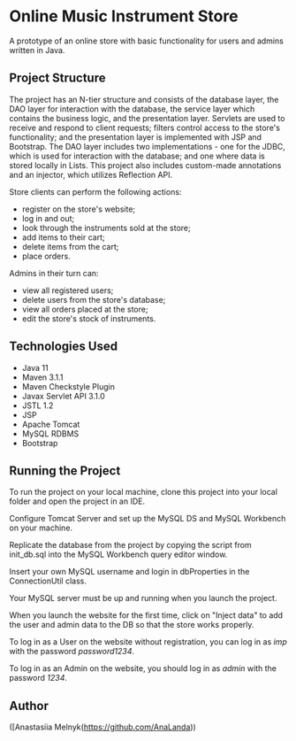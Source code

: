 # Online Music Instrument Store

A prototype of an online store with basic functionality for users and admins written in Java. 

## Project Structure
The project has an N-tier structure and consists of the database layer, the DAO layer for interaction with the database, the service layer which contains the business logic, and the presentation layer.
Servlets are used to receive and respond to client requests; filters control access to the store's functionality; and the presentation layer is implemented with JSP and Bootstrap. The DAO layer includes two implementations - one for the JDBC, which is used for interaction with the database; and one where data is stored locally in Lists. 
This project also includes custom-made annotations and an injector, which utilizes Reflection API. 

Store clients can perform the following actions:
 - register on the store's website;
 - log in and out;
 - look through the instruments sold at the store;
 - add items to their cart;
 - delete items from the cart;
 - place orders. 

Admins in their turn can: 
 - view all registered users;
 - delete users from the store's database;
 - view all orders placed at the store; 
 - edit the store's stock of instruments.
 
## Technologies Used

 - Java 11
 - Maven 3.1.1
 - Maven Checkstyle Plugin
 - Javax Servlet API 3.1.0
 - JSTL 1.2
 - JSP
 - Apache Tomcat
 - MySQL RDBMS
 - Bootstrap

## Running the Project

To run the project on your local machine, clone this project into your local folder and open the project in an IDE. 

Configure Tomcat Server and set up the MySQL DS and MySQL Workbench on your machine. 

Replicate the database from the project by copying the script from init_db.sql into the MySQL Workbench query editor window. 

Insert your own MySQL username and login in dbProperties in the ConnectionUtil class. 

Your MySQL server must be up and running when you launch the project.

When you launch the website for the first time, click on "Inject data" to add the user and admin data to the DB so that the store works properly.

To log in as a User on the website without registration, you can log in as _imp_ with the password _password1234_. 

To log in as an Admin on the website, you should log in as _admin_ with the password _1234_. 

## Author
([Anastasiia Melnyk(https://github.com/AnaLanda))
